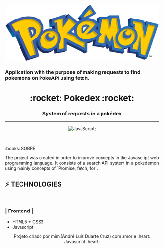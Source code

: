 <div align ="center">
<img src="image/pokemon.png" alt="pokemon" style="width:500px">

</div>

### Application with the purpose of making requests to find pokemons on PokeAPI using fetch.



<div align = "center">
<h1>:rocket: Pokedex :rocket:</h1>
<h3>System of requests in a pokédex </h3>
  <hr>
  
![JavaScript](https://img.shields.io/badge/-JavaScript%20ES6-F7B93E?style=flat-square&logo=javascript&logoColor=black);

<br>
<br>


  

<div align ="justify">
:books: SOBRE
<br>

<p align="justify">The project was created in order to improve concepts in the Javascript web programming language. It consists of a search API system in a pokedemon using mainly concepts of `Promise, fetch, for`.</p>

## :zap: TECHNOLOGIES

<br>

### | Frontend | 
* HTML5 + CSS3 
* Javascript 
</div>
Projeto criado por mim (André Luiz Duarte Cruz) com amor e :heart: Javascript :heart:
</div>